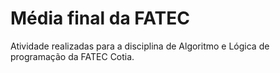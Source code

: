 # Média final da FATEC
Atividade realizadas para a disciplina de Algoritmo e Lógica de programação da FATEC Cotia.

